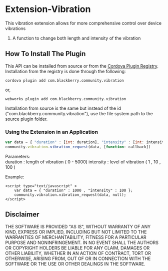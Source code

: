 Extension-Vibration
==================

This vibration extension allows for more comprehensive control over device vibrations

1. A function to change both length and intensity of the vibration

## How To Install The Plugin

This API can be installed from source or from the [Cordova Plugin Registry](http://plugins.cordova.io/). Installation from the registry is done through the following:

	cordova plugin add com.blackberry.community.vibration

or,
	
	webworks plugin add com.blackberry.community.vibration

Installation from source is the same but instead of the id ("com.blackberry.community.vibration"), use the file system path to the source plugin folder.

### Using the Extension in an Application</a>

```javascript
var data = { "duration" : [int: duration], "intensity" : [int: intensity]}
community.vibration.vibration_request(data, [function: callback])
```
Parameters:  
duration : length of vibration ( 0 - 5000)
intensity : level of vibration ( 1 , 10 , 100 )

Example:

	<script type="text/javascript" >
		var data = { "duration" : 1000 , "intensity" : 100 };
		community.vibration.vibration_request(data, null);
	</script>

## Disclaimer

THE SOFTWARE IS PROVIDED "AS IS", WITHOUT WARRANTY OF ANY KIND, EXPRESS OR IMPLIED, INCLUDING BUT NOT LIMITED TO THE WARRANTIES OF MERCHANTABILITY, FITNESS FOR A PARTICULAR PURPOSE AND NONINFRINGEMENT. IN NO EVENT SHALL THE AUTHORS OR COPYRIGHT HOLDERS BE LIABLE FOR ANY CLAIM, DAMAGES OR OTHER LIABILITY, WHETHER IN AN ACTION OF CONTRACT, TORT OR OTHERWISE, ARISING FROM, OUT OF OR IN CONNECTION WITH THE SOFTWARE OR THE USE OR OTHER DEALINGS IN THE SOFTWARE.
